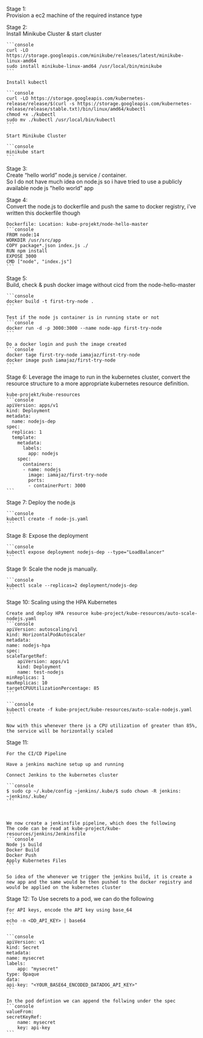 Stage 1:  
    Provision a ec2 machine of the required instance type  

Stage 2:  
    Install Minikube Cluster & start cluster  

    ```console
    curl -LO https://storage.googleapis.com/minikube/releases/latest/minikube-linux-amd64
    sudo install minikube-linux-amd64 /usr/local/bin/minikube
    ```  

    Install kubectl  

    ```console
    curl -LO https://storage.googleapis.com/kubernetes-release/release/$(curl -s https://storage.googleapis.com/kubernetes-release/release/stable.txt)/bin/linux/amd64/kubectl
    chmod +x ./kubectl
    sudo mv ./kubectl /usr/local/bin/kubectl
    ```  

    Start Minikube Cluster  

    ```console
    minikube start
    ```  

Stage 3:  
    Create “hello world” node.js service / container.  
    So I do not have much idea on node.js so i have tried to use a publicly available node js "hello world" app   

Stage 4:  
    Convert the node.js to dockerfile and push the same to docker registry, i've written this dockerfile though    

    Dockerfile: Location: kube-projekt/node-hello-master  
    ```console
    FROM node:14
    WORKDIR /usr/src/app
    COPY package*.json index.js ./
    RUN npm install
    EXPOSE 3000
    CMD ["node", "index.js"]
    ```  

Stage 5:  
    Build, check & push docker image without cicd from the node-hello-master  

    ```console
    docker build -t first-try-node .
    ```  
    
    Test if the node js container is in running state or not
    ```console
    docker run -d -p 3000:3000 --name node-app first-try-node
    ```  

    Do a docker login and push the image created
    ```console
    docker tage first-try-node iamajaz/first-try-node
    docker image push iamajaz/first-try-node
    ```  

Stage 6:
    Leverage the image to run in the kubernetes cluster, convert the resource structure 
    to a more appropriate kubernetes resource definition.

    kube-projekt/kube-resources
    ```console
    apiVersion: apps/v1
    kind: Deployment
    metadata:
      name: nodejs-dep
    spec:
      replicas: 1
      template:
        metadata:
          labels:
            app: nodejs
        spec:
          containers: 
          - name: nodejs
            image: iamajaz/first-try-node
            ports:
            - containerPort: 3000
    ```

Stage 7:
    Deploy the node.js

    ```console
    kubectl create -f node-js.yaml
    ```

Stage 8:
    Expose the deployment

    ```console
    kubectl expose deployment nodejs-dep --type="LoadBalancer"
    ```

Stage 9:
    Scale the node js manually.  

    ```console
    kubectl scale --replicas=2 deployment/nodejs-dep
    ```  

Stage 10:
    Scaling using the HPA Kubernetes  

    Create and deploy HPA resource kube-project/kube-resources/auto-scale-nodejs.yaml
    ```console
    apiVersion: autoscaling/v1
    kind: HorizontalPodAutoscaler
    metadata:
    name: nodejs-hpa
    spec:
    scaleTargetRef:
        apiVersion: apps/v1
        kind: Deployment
        name: test-nodejs
    minReplicas: 1
    maxReplicas: 10
    targetCPUUtilizationPercentage: 85
    ```  

    ```console
    kubectl create -f kube-project/kube-resources/auto-scale-nodejs.yaml
    ```  

    Now with this whenever there is a CPU utilization of greater than 85%, the service will be horizontally scaled

Stage 11:  

    For the CI/CD Pipeline
    
    Have a jenkins machine setup up and running 
    
    Connect Jenkins to the kubernetes cluster  
    
    ```console
    $ sudo cp ~/.kube/config ~jenkins/.kube/$ sudo chown -R jenkins: ~jenkins/.kube/
    ```



    We now create a jenkinsfile pipeline, which does the following
    The code can be read at kube-project/kube-resources/jenkins/Jenkinsfile
    ```console
    Node js build
    Docker Build
    Docker Push
    Apply Kubernetes Files
    ```

    So idea of the whenever we trigger the jenkins build, it is create a new app and the same would be then pushed to the docker registry and would be applied on the kubernetes cluster  

Stage 12:
    To Use secrets to a pod, we can do the following  

    For API keys, encode the API key using base_64  
    ```
    echo -n <DD_API_KEY> | base64
    ```  

    ```console
    apiVersion: v1
    kind: Secret
    metadata:
    name: mysecret
    labels:
        app: "mysecret"
    type: Opaque
    data:
    api-key: "<YOUR_BASE64_ENCODED_DATADOG_API_KEY>"
    ```  

    In the pod defintion we can append the follwing under the spec
    ```console
    valueFrom:
    secretKeyRef:
        name: mysecret
        key: api-key
    ```  